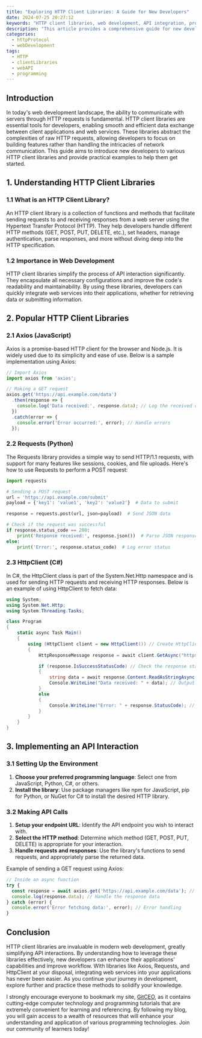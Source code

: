 ```yaml
---
title: "Exploring HTTP Client Libraries: A Guide for New Developers"
date: 2024-07-25 20:27:12
keywords: "HTTP client libraries, web development, API integration, programming tutorials, new developers guide"
description: "This article provides a comprehensive guide for new developers to explore HTTP client libraries, covering key concepts, popular libraries, and how to implement them effectively in web applications. It discusses the importance of HTTP clients in web development and offers detailed steps and code examples to facilitate learning. By the end of this article, readers will gain a solid understanding of utilizing HTTP client libraries for API communication, enhancing their programming skills and knowledge base. Perfect for those aiming to build robust applications that interact with web services."
categories:
  - httpProtocol
  - webDevelopment
tags:
  - HTTP
  - clientLibraries
  - webAPI
  - programming
---
```


## Introduction

In today's web development landscape, the ability to communicate with servers through HTTP requests is fundamental. HTTP client libraries are essential tools for developers, enabling smooth and efficient data exchange between client applications and web services. These libraries abstract the complexities of raw HTTP requests, allowing developers to focus on building features rather than handling the intricacies of network communication. This guide aims to introduce new developers to various HTTP client libraries and provide practical examples to help them get started.

<!-- more -->

## 1. Understanding HTTP Client Libraries

### 1.1 What is an HTTP Client Library?

An HTTP client library is a collection of functions and methods that facilitate sending requests to and receiving responses from a web server using the Hypertext Transfer Protocol (HTTP). They help developers handle different HTTP methods (GET, POST, PUT, DELETE, etc.), set headers, manage authentication, parse responses, and more without diving deep into the HTTP specification.

### 1.2 Importance in Web Development

HTTP client libraries simplify the process of API interaction significantly. They encapsulate all necessary configurations and improve the code's readability and maintainability. By using these libraries, developers can quickly integrate web services into their applications, whether for retrieving data or submitting information.

## 2. Popular HTTP Client Libraries

### 2.1 Axios (JavaScript)

Axios is a promise-based HTTP client for the browser and Node.js. It is widely used due to its simplicity and ease of use. Below is a sample implementation using Axios:

```javascript
// Import Axios
import axios from 'axios';

// Making a GET request
axios.get('https://api.example.com/data')
  .then(response => {
    console.log('Data received:', response.data); // Log the received data
  })
  .catch(error => {
    console.error('Error occurred:', error); // Handle errors
  });
```

### 2.2 Requests (Python)

The Requests library provides a simple way to send HTTP/1.1 requests, with support for many features like sessions, cookies, and file uploads. Here's how to use Requests to perform a POST request:

```python
import requests

# Sending a POST request
url = 'https://api.example.com/submit'
payload = {'key1': 'value1', 'key2': 'value2'}  # Data to submit

response = requests.post(url, json=payload)  # Send JSON data

# Check if the request was successful
if response.status_code == 200:
    print('Response received:', response.json())  # Parse JSON response
else:
    print('Error:', response.status_code)  # Log error status
```

### 2.3 HttpClient (C#)

In C#, the HttpClient class is part of the System.Net.Http namespace and is used for sending HTTP requests and receiving HTTP responses. Below is an example of using HttpClient to fetch data:

```csharp
using System;
using System.Net.Http;
using System.Threading.Tasks;

class Program
{
    static async Task Main()
    {
        using (HttpClient client = new HttpClient()) // Create HttpClient instance
        {
            HttpResponseMessage response = await client.GetAsync("https://api.example.com/data"); // Asynchronous GET request

            if (response.IsSuccessStatusCode) // Check the response status
            {
                string data = await response.Content.ReadAsStringAsync(); // Read response body
                Console.WriteLine("Data received: " + data); // Output the data
            }
            else
            {
                Console.WriteLine("Error: " + response.StatusCode); // Log error status
            }
        }
    }
}
```

## 3. Implementing an API Interaction

### 3.1 Setting Up the Environment

1. **Choose your preferred programming language**: Select one from JavaScript, Python, C#, or others.
2. **Install the library**: Use package managers like npm for JavaScript, pip for Python, or NuGet for C# to install the desired HTTP library.

### 3.2 Making API Calls

1. **Setup your endpoint URL**: Identify the API endpoint you wish to interact with.
2. **Select the HTTP method**: Determine which method (GET, POST, PUT, DELETE) is appropriate for your interaction.
3. **Handle requests and responses**: Use the library's functions to send requests, and appropriately parse the returned data.

Example of sending a GET request using Axios:

```javascript
// Inside an async function
try {
  const response = await axios.get('https://api.example.com/data'); // Making GET request
  console.log(response.data); // Handle the response data
} catch (error) {
  console.error('Error fetching data:', error); // Error handling
}
```

## Conclusion

HTTP client libraries are invaluable in modern web development, greatly simplifying API interactions. By understanding how to leverage these libraries effectively, new developers can enhance their applications' capabilities and improve workflow. With libraries like Axios, Requests, and HttpClient at your disposal, integrating web services into your applications has never been easier. As you continue your journey in development, explore further and practice these methods to solidify your knowledge.

I strongly encourage everyone to bookmark my site, [GitCEO](https://gitceo.com), as it contains cutting-edge computer technology and programming tutorials that are extremely convenient for learning and referencing. By following my blog, you will gain access to a wealth of resources that will enhance your understanding and application of various programming technologies. Join our community of learners today!